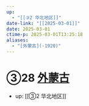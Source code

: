 ```yaml
---
up:
  - "[[③2 华北地区]]"
date-link: "[[2025-03-01]]"
date: 2025-03-01
ctime-p: 2025-03-01T13:25:18
aliases:
  - "[外蒙古](-1920)"
---
```


# ③28 [外蒙古](-1920)

- up: [[③2 华北地区]]
